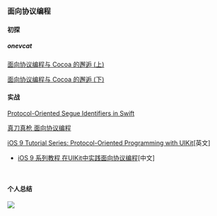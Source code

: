 

### 面向协议编程

#### 初探

##### onevcat

[面向协议编程与 Cocoa 的邂逅 (上)](https://onevcat.com/2016/11/pop-cocoa-1/)

[面向协议编程与 Cocoa 的邂逅 (下)](https://onevcat.com/2016/12/pop-cocoa-2/)



#### 实战

[Protocol-Oriented Segue Identifiers in Swift](https://www.natashatherobot.com/protocol-oriented-segue-identifiers-swift/#)

[真刀真枪 面向协议编程](https://news.realm.io/cn/news/appbuilders-natasha-muraschev-practical-protocol-oriented-programming/)

[iOS 9 Tutorial Series: Protocol-Oriented Programming with UIKit](https://www.captechconsulting.com/blogs/ios-9-tutorial-series-protocol-oriented-programming-with-uikit)[英文]

- [iOS 9 系列教程 在UIKit中实践面向协议编程](http://skyfly.xyz/2015/10/27/Translation/iOS%209%20Tutorial%20Series-%20Protocol-Oriented%20Programming%20with%20UIKit/)[中文]

  ​



#### 个人总结

![](http://ohbzayk4i.bkt.clouddn.com/17-7-24/37933990.jpg)